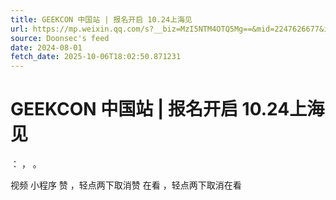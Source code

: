 ```yaml
---
title: GEEKCON 中国站 | 报名开启 10.24上海见
url: https://mp.weixin.qq.com/s?__biz=MzI5NTM4OTQ5Mg==&mid=2247626677&idx=2&sn=96925a658f9fd26b53f262f3e6e75f37
source: Doonsec's feed
date: 2024-08-01
fetch_date: 2025-10-06T18:02:50.871231
---
```


# GEEKCON 中国站 | 报名开启 10.24上海见

：
，
。

视频
小程序
赞
，轻点两下取消赞
在看
，轻点两下取消在看